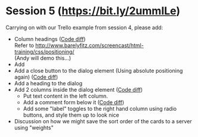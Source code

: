 # Session 5 (https://bit.ly/2ummILe)

Carrying on with our Trello example from session 4, please add:

- Column headings ([Code diff](https://github.com/andymantell/frontend-training-1-html-and-css-fundamentals/commit/99e0e22a319f851f035e379ff6b10e3b90ce43e8))  
  Refer to http://www.barelyfitz.com/screencast/html-training/css/positioning/  
  (Andy will demo this...)
- Add <dialog> elements and open them on click ([Code diff](https://github.com/andymantell/frontend-training-1-html-and-css-fundamentals/commit/9e96de1fe7913393d239311936df0c1edcf5e6a4))  
- Add a close button to the dialog element (Using absolute positioning again) ([Code diff](https://github.com/andymantell/frontend-training-1-html-and-css-fundamentals/commit/79913fd69b676b28cd1dc6d062236a6ea1f9fbe0))  
- Add a heading to the dialog
- Add 2 columns inside the dialog element ([Code diff](https://github.com/andymantell/frontend-training-1-html-and-css-fundamentals/commit/255638a50b462b69f019cb72f008c7c15965c2bb))  
  - Put text content in the left column.
  - Add a comment form below it ([Code diff](https://github.com/andymantell/frontend-training-1-html-and-css-fundamentals/commit/3dd3b926abe01349abd701a1ae5b396c36bfe26a))  
  - Add some "label" toggles to the right hand column using radio buttons, and style them up to look nice
- Discussion on how we might save the sort order of the cards to a server using "weights"
